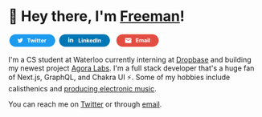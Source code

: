 # 👋 Hey there, I'm [Freeman](https://freemanjiang.com/)!

<a href="https://twitter.com/freemanxjiang" title="Twitter"><img src="/assets/TwitterSM.svg"  height="25" aria-hidden="true"></a> <a href="https://www.linkedin.com/in/freemanjiang/" title="LinkedIn"><img src="/assets/LinkedInSM.svg" height="25" aria-hidden="true" style="margin-right: 5px;"></a> <a href="mailto:freeman.jiang.ca@gmail.com" title="Email"><img src="/assets/GmailSM.svg" height="25" aria-hidden="true"></a>

I'm a CS student at Waterloo currently interning at [Dropbase](https://www.dropbase.io/) and building my newest project [Agora Labs](https://agoralabs.xyz/). I'm a full stack developer that's a huge fan of Next.js, GraphQL, and Chakra UI ⚡️. Some of my hobbies include calisthenics and [producing electronic music](https://www.youtube.com/sevenaries). 

You can reach me on [Twitter](https://twitter.com/freemanxjiang) or through [email](mailto:freeman.jiang.ca@gmail.com).
